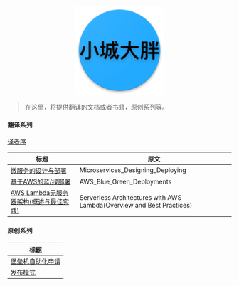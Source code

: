 <p align="center">
   <img width="200" src="avatar.png">
</p>

> 在这里，将提供翻译的文档或者书籍，原创系列等。

#### 翻译系列

[译者序](translator_foreword.md)


|           标题             |             原文             |
| --------------------------| ---------------------------- |
| [微服务的设计与部署](https://github.com/liubq919/microservices-design-deploy_cn)    |  Microservices_Designing_Deploying|
| [基于AWS的蓝/绿部署](https://github.com/liubq919/AWS_Blue_Green_Deployments_cn)    |  AWS_Blue_Green_Deployments|
| [AWS Lambda无服务器架构(概述与最佳实践)](https://github.com/liubq919/Serverless_Architectures_with_AWS_Lambda_cn) |  Serverless Architectures with AWS Lambda(Overview and Best Practices)|

#### 原创系列

| 标题                          |
| ---------------------------- |
| [堡垒机自助化申请](https://github.com/liubq919/bhapp-doc)         |
| [发布模式](https://github.com/liubq919/deployment-strategies_cn)         |